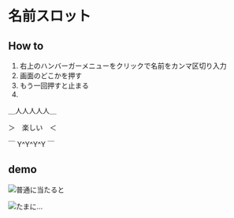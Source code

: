 # 名前スロット

## How to

1. 右上のハンバーガーメニューをクリックで名前をカンマ区切り入力
2. 画面のどこかを押す
3. もう一回押すと止まる
4.

＿人人人人人＿

＞　楽しい　＜

￣ Y^Y^Y^Y ￣

## demo

![普通に当たると](https://raw.github.com/wiki/nearkillit/slotmachine/images/demo_slot.gif)

![たまに...](https://raw.github.com/wiki/nearkillit/slotmachine/images/demo_reslot.gif)
